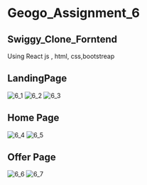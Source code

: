 <h1>Geogo_Assignment_6</h1>

<h2> Swiggy_Clone_Forntend</h2>

Using React js , html, css,bootstreap  <br>


<h2>LandingPage</h2>

![6_1](https://user-images.githubusercontent.com/60797963/148749001-87d87e2f-19ac-4aed-aaf6-565ddc0eb09d.PNG)
![6_2](https://user-images.githubusercontent.com/60797963/148749025-34411c47-a685-4e9e-8379-64cdb755d5cc.PNG)
![6_3](https://user-images.githubusercontent.com/60797963/148749032-be4e47b0-a211-4df3-ae0e-1a49e9532f21.PNG)

<h2>Home Page</h2>

![6_4](https://user-images.githubusercontent.com/60797963/148749037-726287ee-89cd-486a-9d0f-3aeea08e01d5.PNG)
![6_5](https://user-images.githubusercontent.com/60797963/148749087-7eef094f-34be-45e0-b627-d477459621a8.PNG)

<h2>Offer Page</h2>

![6_6](https://user-images.githubusercontent.com/60797963/148749096-65bf79e1-d8ec-4cfd-93a3-74bac36057dc.PNG)
![6_7](https://user-images.githubusercontent.com/60797963/148749101-1dce63e2-058c-49a5-96c5-77628893d793.PNG)
